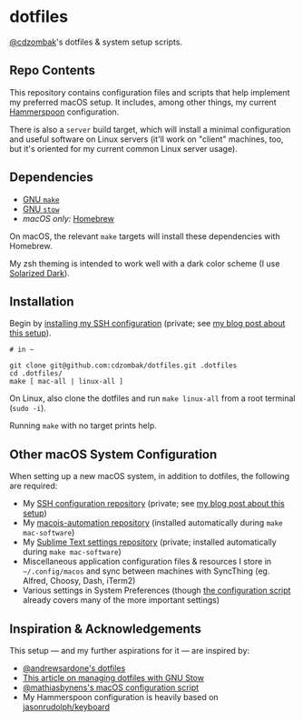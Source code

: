 # dotfiles

[@cdzombak](https://github.com/cdzombak/)'s dotfiles & system setup scripts.

## Repo Contents

This repository contains configuration files and scripts that help implement my preferred macOS setup. It includes, among other things, my current [Hammerspoon](http://www.hammerspoon.org) configuration.

There is also a `server` build target, which will install a minimal configuration and useful software on Linux servers (it'll work on "client" machines, too, but it's oriented for my current common Linux server usage).

## Dependencies

- [GNU `make`](https://www.gnu.org/software/make/)
- [GNU `stow`](https://www.gnu.org/software/stow/)
- _macOS only:_ [Homebrew](https://brew.sh)

On macOS, the relevant `make` targets will install these dependencies with Homebrew.

My zsh theming is intended to work well with a dark color scheme (I use [Solarized Dark](https://github.com/altercation/solarized/tree/master/iterm2-colors-solarized)).

## Installation

Begin by [installing my SSH configuration](https://github.com/cdzombak/sshconfig/blob/master/README.md#installation) (private; see [my blog post about this setup](https://www.dzombak.com/blog/2021/02/Securing-my-personal-SSH-infrastructure-with-Yubikeys.html)).

```shell
# in ~

git clone git@github.com:cdzombak/dotfiles.git .dotfiles
cd .dotfiles/
make [ mac-all | linux-all ]
```

On Linux, also clone the dotfiles and run `make linux-all` from a root terminal (`sudo -i`).

Running `make` with no target prints help.

## Other macOS System Configuration

When setting up a new macOS system, in addition to dotfiles, the following are required:

- My [SSH configuration repository](https://github.com/cdzombak/sshconfig) (private; see [my blog post about this setup](https://www.dzombak.com/blog/2021/02/Securing-my-personal-SSH-infrastructure-with-Yubikeys.html))
- My [macois-automation repository](https://github.com/cdzombak/macos-automation) (installed automatically during `make mac-software`)
- My [Sublime Text settings repository](https://github.com/cdzombak/sublime-text-config) (private; installed automatically during `make mac-software`)
- Miscellaneous application configuration files & resources I store in `~/.config/macos` and sync between machines with SyncThing (eg. Alfred, Choosy, Dash, iTerm2)
- Various settings in System Preferences (though [the configuration script](https://github.com/cdzombak/dotfiles/blob/master/mac/configure.sh) already covers many of the more important settings)

## Inspiration & Acknowledgements

This setup — and my further aspirations for it — are inspired by:

- [@andrewsardone's dotfiles](https://github.com/andrewsardone/dotfiles)
- [This article on managing dotfiles with GNU Stow](http://brandon.invergo.net/news/2012-05-26-using-gnu-stow-to-manage-your-dotfiles.html)
- [@mathiasbynens's macOS configuration script](https://github.com/mathiasbynens/dotfiles/blob/master/.macos)
- My Hammerspoon configuration is heavily based on [jasonrudolph/keyboard](https://github.com/jasonrudolph/keyboard)
